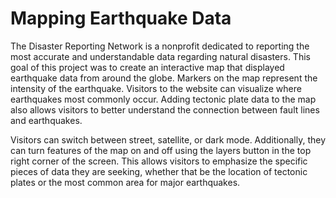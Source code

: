# Mapping Earthquake Data

The Disaster Reporting Network is a nonprofit dedicated to reporting the most accurate and understandable data regarding natural disasters. 
This goal of this project was to create an interactive map that displayed earthquake data from around the globe. 
Markers on the map represent the intensity of the earthquake. Visitors to the website can visualize where earthquakes most commonly occur. 
Adding tectonic plate data to the map also allows visitors to better understand the connection between fault lines and earthquakes. 

Visitors can switch between street, satellite, or dark mode. Additionally, they can turn features of the map on and off using the layers button in the top right corner of the screen.
This allows visitors to emphasize the specific pieces of data they are seeking, whether that be the location of tectonic plates or the most common area for major earthquakes. 